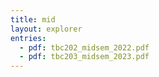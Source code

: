 ```yaml
---
title: mid
layout: explorer
entries:
  - pdf: tbc202_midsem_2022.pdf
  - pdf: tbc203_midsem_2023.pdf
---
```

